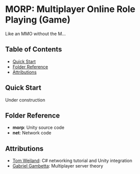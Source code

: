 # MORP: Multiplayer Online Role Playing (Game)
Like an MMO without the M...

## Table of Contents
* [Quick Start](#quick-start)
* [Folder Reference](#folder-reference)
* [Attributions](#attributions)

## Quick Start
Under construction

## Folder Reference
* **morp**: Unity source code
* **net**: Network code

## Attributions
* [Tom Weiland](https://github.com/tom-weiland/tcp-udp-networking/tree/tutorial-part2): C# networking tutorial and Unity integration
* [Gabriel Gambetta](https://www.gabrielgambetta.com/client-server-game-architecture.html): Multiplayer server theory
